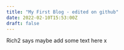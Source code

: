 ```yaml
---
title: "My First Blog - edited on github"
date: 2022-02-10T15:53:00Z
draft: false
---
```


Rich2 says maybe add some text here x
